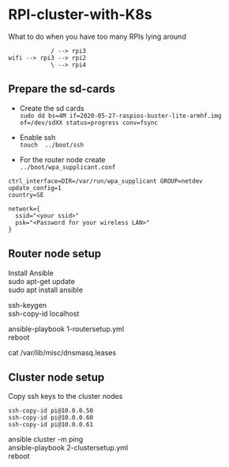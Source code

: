# RPI-cluster-with-K8s
What to do when you have too many RPIs lying around


```
            / --> rpi3
wifi --> rpi3 --> rpi2
            \ --> rpi4
```            
            

## Prepare the sd-cards
- Create the sd cards  
``` sudo dd bs=4M if=2020-05-27-raspios-buster-lite-armhf.img of=/dev/sdXX status=progress conv=fsync ```

- Enable ssh  
``` touch  ../boot/ssh ```
   
- For the router node create   
``` ../boot/wpa_supplicant.conf ```  

```
ctrl_interface=DIR=/var/run/wpa_supplicant GROUP=netdev
update_config=1
country=SE

network={
  ssid="<your ssid>"
  psk="<Password for your wireless LAN>"
}
```
   
## Router node setup

Install Ansible  
sudo apt-get update  
sudo apt install ansible  

ssh-keygen  
ssh-copy-id localhost  

ansible-playbook 1-routersetup.yml  
reboot  

cat /var/lib/misc/dnsmasq.leases  

## Cluster node setup

Copy ssh keys to the cluster nodes  
```
ssh-copy-id pi@10.0.0.50
ssh-copy-id pi@10.0.0.60
ssh-copy-id pi@10.0.0.61
```  

ansible cluster -m ping  
ansible-playbook 2-clustersetup.yml  
reboot  


